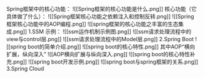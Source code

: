 Spring框架中的核心功能：
	![[Spring框架的核心功能是什么.png]]
	核心功能（它具体做了什么）：
		![[Spring框架核心功能之依赖注入和控制反转.png]]
		![[Spring框架核心功能中的AOP编程.png]]
		![[spring框架的核心功能之丰富的生态集成.png]]
1.SSM
	示例：
	![[ssm运作机制示例图.png]]
	![[ssm请求处理流程中的view与control层.png]]
	![[ssm请求处理流程中的Model层.png]]
2.Spring Boot
	![[spring boot的简单介绍.png]]
	![[spring boot的核心特性.png]]
	其中AOP“横向扩展，纵向深入”
	![[AOP横向扩展与纵向深入.png]]
	![[spring boot的核心特性补充.png]]
	![[spring boot开发示例.png]]
	![[spring boot与spring框架的关系.png]]
3.Spring Cloud
	